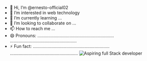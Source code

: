 - 👋 Hi, I’m @ernesto-official02
- 👀 I’m interested in web technology
- 🌱 I’m currently learning ...
- 💞️ I’m looking to collaborate on ...
- 📫 How to reach me ...
- 😄 Pronouns: ..............................................................                                                                      ......................................................
- ⚡ Fun fact: ..............................................................                                                                      .......................................................
                                                    ![Aspiring full Stack developer](https://github.com/ernesto-official02/ernesto-official02/assets/167057735/c9661af8-eba9-41e3-a991-3373fefd542b)

<!---
ernesto-official02/ernesto-official02 is a ✨ special ✨ repository because its `README.md` (this file) appears on your GitHub profile.
You can click the Preview link to take a look at your changes.
--->
